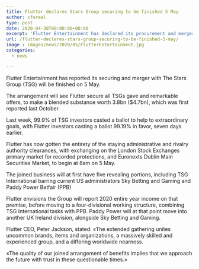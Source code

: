 ```yaml
---
title: Flutter declares Stars Group securing to be finished 5 May
author: xforeal 
type: post
date: 2020-04-30T00:00:00+00:00
excerpt: 'Flutter Entertainment has declared its procurement and merger with The Stars Group (TSG) will be finished on 5 May '
url: /flutter-declares-stars-group-securing-to-be-finished-5-may/
image : images/news/2020/05/FlutterEntertainment.jpg
categories:
  - news

---
```

Flutter Entertainment has reported its securing and merger with The Stars Group (TSG) will be finished on 5 May. 

The arrangement will see Flutter secure all TSGs gave and remarkable offers, to make a blended substance worth 3.8bn ($4.7bn), which was first reported last October. 

Last week, 99.9&percnt; of TSG investors casted a ballot to help to extraordinary goals, with Flutter investors casting a ballot 99.19&percnt; in favor, seven days earlier. 

Flutter has now gotten the entirety of the staying administrative and rivalry authority clearances, with exchanging on the London Stock Exchanges primary market for recorded protections, and Euronexts Dublin Main Securities Market, to begin at 8am on 5 May. 

The joined business will at first have five revealing portions, including TSG International barring current US administrators Sky Betting and Gaming and Paddy Power Betfair (PPB) 

Flutter envisions the Group will report 2020 entire year income on that premise, before moving to a four-divisional working structure, combining TSG International tasks with PPB. Paddy Power will at that point move into another UK Ireland division, alongside Sky Betting and Gaming. 

Flutter CEO, Peter Jackson, stated: &#171;The extended gathering unites uncommon brands, items and organizations, a massively skilled and experienced group, and a differing worldwide nearness. 

&#171;The quality of our joined arrangement of benefits implies that we approach the future with trust in these questionable times.&#187;